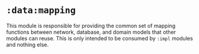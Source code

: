 # `:data:mapping`

This module is responsible for providing the common set of mapping functions between network, database, and domain models that other modules can reuse.
This is only intended to be consumed by `:impl` modules and nothing else.
